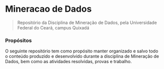 # Mineracao de Dados
> Repositório da Disciplina de Mineração de Dados, pela Universidade Federal do Ceará, campus Quixadá

### Propósitos
O seguinte repositório tem como propósito manter organizado e salvo todo o conteúdo produzido e desenvolvido durante a disciplina de Mineração de Dados, bem como as atividades resolvidas, provas e trabalho.

